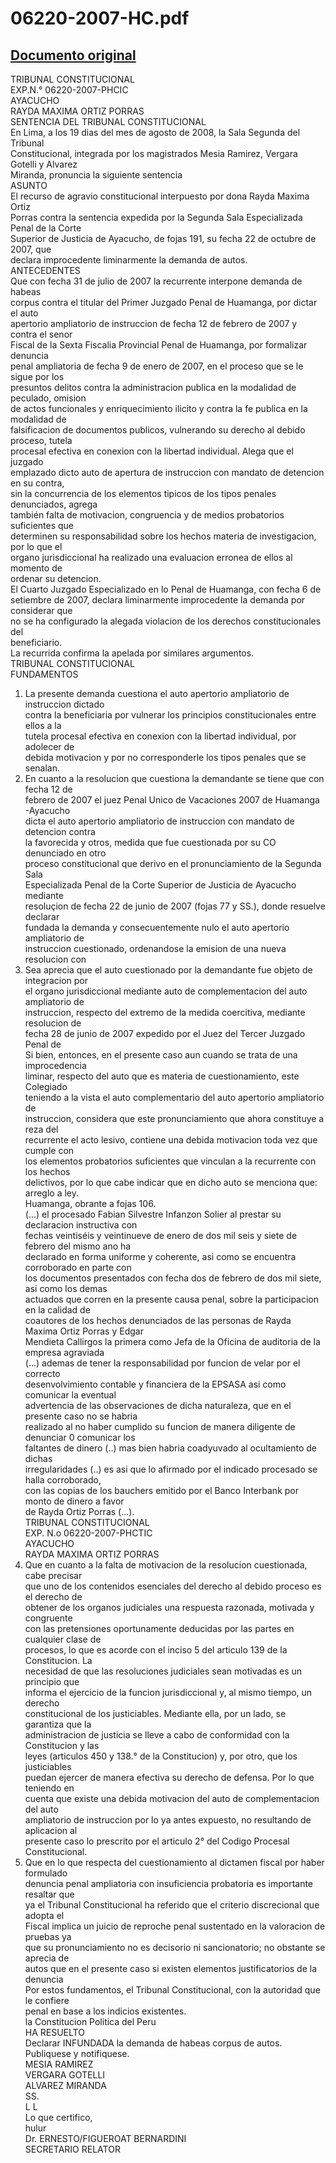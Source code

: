 
06220-2007-HC.pdf
=================
  
[Documento original](https://tc.gob.pe/jurisprudencia/2008/06220-2007-HC.pdf)  
---  
TRIBUNAL CONSTITUCIONAL  
EXP.N.° 06220-2007-PHCIC  
AYACUCHO  
RAYDA MAXIMA ORTIZ PORRAS  
SENTENCIA DEL TRIBUNAL CONSTITUCIONAL  
En Lima, a los 19 dias del mes de agosto de 2008, la Sala Segunda del Tribunal  
Constitucional, integrada por los magistrados Mesia Ramirez, Vergara Gotelli y Alvarez  
Miranda, pronuncia la siguiente sentencia  
ASUNTO  
El recurso de agravio constitucional interpuesto por dona Rayda Maxima Ortiz  
Porras contra la sentencia expedida por la Segunda Sala Especializada Penal de la Corte  
Superior de Justicia de Ayacucho, de fojas 191, su fecha 22 de octubre de 2007, que  
declara improcedente liminarmente la demanda de autos.  
ANTECEDENTES  
Que con fecha 31 de julio de 2007 la recurrente interpone demanda de habeas  
corpus contra el titular del Primer Juzgado Penal de Huamanga, por dictar el auto  
apertorio ampliatorio de instruccion de fecha 12 de febrero de 2007 y contra el senor  
Fiscal de la Sexta Fiscalia Provincial Penal de Huamanga, por formalizar denuncia  
penal ampliatoria de fecha 9 de enero de 2007, en el proceso que se le sigue por los  
presuntos delitos contra la administracion publica en la modalidad de peculado, omision  
de actos funcionales y enriquecimiento ilicito y contra la fe publica en la modalidad de  
falsificacion de documentos publicos, vulnerando su derecho al debido proceso, tutela  
procesal efectiva en conexion con la libertad individual. Alega que el juzgado  
emplazado dicto auto de apertura de instruccion con mandato de detencion en su contra,  
sin la concurrencia de los elementos tipicos de los tipos penales denunciados, agrega  
también falta de motivacion, congruencia y de medios probatorios suficientes que  
determinen su responsabilidad sobre los hechos materia de investigacion, por lo que el  
organo jurisdiccional ha realizado una evaluacion erronea de ellos al momento de  
ordenar su detencion.  
El Cuarto Juzgado Especializado en lo Penal de Huamanga, con fecha 6 de  
setiembre de 2007, declara liminarmente improcedente la demanda por considerar que  
no se ha configurado la alegada violacion de los derechos constitucionales del  
beneficiario.  
La recurrida confirma la apelada por similares argumentos.  
TRIBUNAL CONSTITUCIONAL  
FUNDAMENTOS  
1. La presente demanda cuestiona el auto apertorio ampliatorio de instruccion dictado  
contra la beneficiaria por vulnerar los principios constitucionales entre ellos a la  
tutela procesal efectiva en conexion con la libertad individual, por adolecer de  
debida motivacion y por no corresponderle los tipos penales que se senalan.  
2. En cuanto a la resolucion que cuestiona la demandante se tiene que con fecha 12 de  
febrero de 2007 el juez Penal Unico de Vacaciones 2007 de Huamanga -Ayacucho  
dicta el auto apertorio ampliatorio de instruccion con mandato de detencion contra  
la favorecida y otros, medida que fue cuestionada por su CO denunciado en otro  
proceso constitucional que derivo en el pronunciamiento de la Segunda Sala  
Especializada Penal de la Corte Superior de Justicia de Ayacucho mediante  
resoluçion de fecha 22 de junio de 2007 (fojas 77 y SS.), donde resuelve declarar  
fundada la demanda y consecuentemente nulo el auto apertorio ampliatorio de  
instruccion cuestionado, ordenandose la emision de una nueva resolucion con  
3. Sea aprecia que el auto cuestionado por la demandante fue objeto de integracion por  
el organo jurisdiccional mediante auto de complementacion del auto ampliatorio de  
instruccion, respecto del extremo de la medida coercitiva, mediante resolucion de  
fecha 28 de junio de 2007 expedido por el Juez del Tercer Juzgado Penal de  
Si bien, entonces, en el presente caso aun cuando se trata de una improcedencia  
liminar, respecto del auto que es materia de cuestionamiento, este Colegiado  
teniendo a la vista el auto complementario del auto apertorio ampliatorio de  
instruccion, considera que este pronunciamiento que ahora constituye a reza del  
recurrente el acto lesivo, contiene una debida motivacion toda vez que cumple con  
los elementos probatorios suficientes que vinculan a la recurrente con los hechos  
delictivos, por lo que cabe indicar que en dicho auto se menciona que:  
arreglo a ley.  
Huamanga, obrante a fojas 106.  
(...) el procesado Fabian Silvestre Infanzon Solier al prestar su declaracion instructiva con  
fechas veintiséis y veintinueve de enero de dos mil seis y siete de febrero del mismo ano ha  
declarado en forma uniforme y coherente, asi como se encuentra corroborado en parte con  
los documentos presentados con fecha dos de febrero de dos mil siete, asi como los demas  
actuados que corren en la presente causa penal, sobre la participacion en la calidad de  
coautores de los hechos denunciados de las personas de Rayda Maxima Ortiz Porras y Edgar  
Mendieta Callirgos la primera como Jefa de la Oficina de auditoria de la empresa agraviada  
(...) ademas de tener la responsabilidad por funcion de velar por el correcto  
desenvolvimiento contable y financiera de la EPSASA asi como comunicar la eventual  
advertencia de las observaciones de dicha naturaleza, que en el presente caso no se habria  
realizado al no haber cumplido su funcion de manera diligente de denunciar 0 comunicar los  
faltantes de dinero (..) mas bien habria coadyuvado al ocultamiento de dichas  
irregularidades (..) es asi que lo afirmado por el indicado procesado se halla corroborado,  
con las copias de los bauchers emitido por el Banco Interbank por monto de dinero a favor  
de Rayda Ortiz Porras (...).  
TRIBUNAL CONSTITUCIONAL  
EXP. N.o 06220-2007-PHCTIC  
AYACUCHO  
RAYDA MAXIMA ORTIZ PORRAS  
5. Que en cuanto a la falta de motivacion de la resolucion cuestionada, cabe precisar  
que uno de los contenidos esenciales del derecho al debido proceso es el derecho de  
obtener de los organos judiciales una respuesta razonada, motivada y congruente  
con las pretensiones oportunamente deducidas por las partes en cualquier clase de  
procesos, lo que es acorde con el inciso 5 del articulo 139 de la Constitucion. La  
necesidad de que las resoluciones judiciales sean motivadas es un principio que  
informa el ejercicio de la funcion jurisdiccional y, al mismo tiempo, un derecho  
constitucional de los justiciables. Mediante ella, por un lado, se garantiza que la  
administracion de justicia se lleve a cabo de conformidad con la Constitucion y las  
leyes (articulos 450 y 138.° de la Constitucion) y, por otro, que los justiciables  
puedan ejercer de manera efectiva su derecho de defensa. Por lo que teniendo en  
cuenta que existe una debida motivacion del auto de complementacion del auto  
ampliatorio de instruccion por lo ya antes expuesto, no resultando de aplicacion al  
presente caso lo prescrito por el articulo 2° del Codigo Procesal Constitucional.  
6. Que en lo que respecta del cuestionamiento al dictamen fiscal por haber formulado  
denuncia penal ampliatoria con insuficiencia probatoria es importante resaltar que  
ya el Tribunal Constitucional ha referido que el criterio discrecional que adopta el  
Fiscal implica un juicio de reproche penal sustentado en la valoracion de pruebas ya  
que su pronunciamiento no es decisorio ni sancionatorio; no obstante se aprecia de  
autos que en el presente caso si existen elementos justificatorios de la denuncia  
Por estos fundamentos, el Tribunal Constitucional, con la autoridad que le confiere  
penal en base a los indicios existentes.  
la Constitucion Politica del Peru  
HA RESUELTO  
Declarar INFUNDADA la demanda de habeas corpus de autos.  
Publiquese y notifiquese.  
MESIA RAMIREZ  
VERGARA GOTELLI  
ALVAREZ MIRANDA  
SS.  
L L  
Lo que certifico,  
hulur  
Dr. ERNESTO/FIGUEROAT BERNARDINI  
SECRETARIO RELATOR